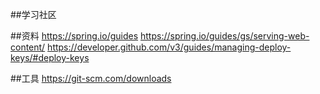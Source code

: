 ##学习社区

##资料
https://spring.io/guides
https://spring.io/guides/gs/serving-web-content/
https://developer.github.com/v3/guides/managing-deploy-keys/#deploy-keys

##工具
https://git-scm.com/downloads